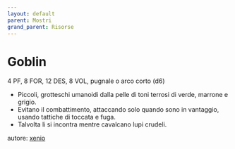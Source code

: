 ```yaml
---
layout: default
parent: Mostri
grand_parent: Risorse
---
```


# Goblin
4 PF, 8 FOR, 12 DES, 8 VOL, pugnale o arco corto (d6)  
- Piccoli, grotteschi umanoidi dalla pelle di toni terrosi di verde, marrone e grigio.
- Evitano il combattimento, attaccando solo quando sono in vantaggio, usando tattiche di toccata e fuga.
- Talvolta li si incontra mentre cavalcano lupi crudeli.

autore: [xenio](https://xenioinabottle.blogspot.com)
